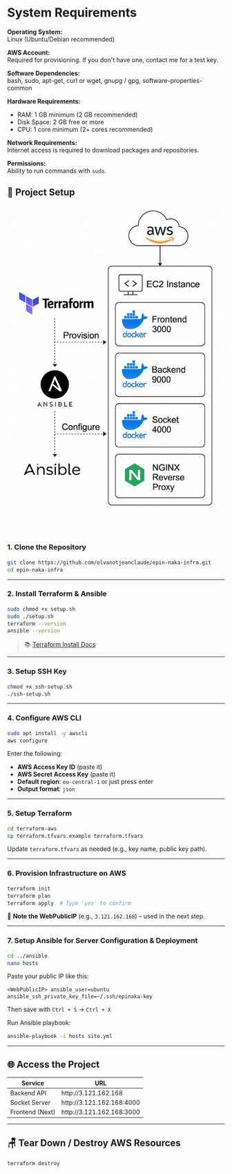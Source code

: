 # System Requirements

**Operating System:**  
Linux (Ubuntu/Debian recommended)

**AWS Account:**  
Required for provisioning. If you don't have one, contact me for a test key.

**Software Dependencies:**  
bash, sudo, apt-get, curl or wget, gnupg / gpg, software-properties-common

**Hardware Requirements:**  
- RAM: 1 GB minimum (2 GB recommended)  
- Disk Space: 2 GB free or more  
- CPU: 1 core minimum (2+ cores recommended)  

**Network Requirements:**  
Internet access is required to download packages and repositories.

**Permissions:**  
Ability to run commands with `sudo`.


## 🚀 Project Setup

<p align="center">
  <img src="images/architecture.png" alt="Infrastructure Architecture" width="600"/>
</p>


### 1. Clone the Repository

```bash
git clone https://github.com/olvanotjeanclaude/epin-naka-infra.git
cd epin-naka-infra
```

---

### 2. Install Terraform & Ansible

```bash
sudo chmod +x setup.sh
sudo ./setup.sh
terraform --version
ansible --version
```

> 📚 [Terraform Install Docs](https://developer.hashicorp.com/terraform/tutorials/aws-get-started/install-cli)

---

### 3. Setup SSH Key

```bash
chmod +x ssh-setup.sh
./ssh-setup.sh
```

---

### 4. Configure AWS CLI

```bash
sudo apt install -y awscli
aws configure
```

Enter the following:

* **AWS Access Key ID** (paste it)
* **AWS Secret Access Key** (paste it)
* **Default region**: `eu-central-1` or just press enter
* **Output format**: `json`

---

### 5. Setup Terraform

```bash
cd terraform-aws
cp terraform.tfvars.example terraform.tfvars
```

Update `terraform.tfvars` as needed (e.g., key name, public key path).

---

### 6. Provision Infrastructure on AWS

```bash
terraform init
terraform plan
terraform apply  # Type 'yes' to confirm
```

📌 **Note the WebPublicIP** (e.g., `3.121.162.168`) – used in the next step.

---

### 7. Setup Ansible for Server Configuration & Deployment

```bash
cd ../ansible
nano hosts
```

Paste your public IP like this:

```hosts
<WebPublicIP> ansible_user=ubuntu ansible_ssh_private_key_file=~/.ssh/epinaka-key
```

Then save with `Ctrl + S` → `Ctrl + X`

Run Ansible playbook:

```bash
ansible-playbook -i hosts site.yml
```

---

## 🌐 Access the Project

| Service         | URL                        |
| --------------- | -------------------------- |
| Backend API     | http\://3.121.162.168      |
| Socket Server   | http\://3.121.162.168:4000 |
| Frontend (Next) | http\://3.121.162.168:3000 |

---

## 🪑 Tear Down / Destroy AWS Resources

```bash
terraform destroy
```
